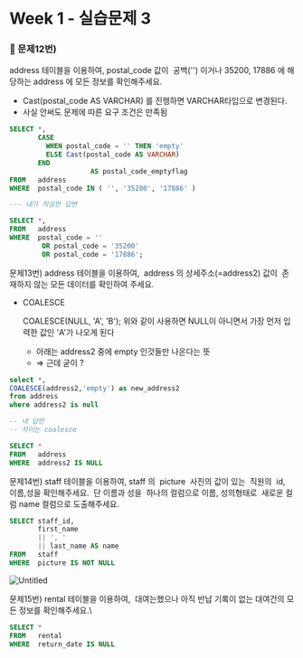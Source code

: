# Week 1 - 실습문제 3

### 📌 문제12번) 
address 테이블을 이용하여, postal_code 값이  공백('') 이거나 35200, 17886 에 해당하는 address 에 모든 정보를 확인해주세요.

- Cast(postal_code AS VARCHAR) 를 진행하면 VARCHAR타입으로 변경된다.
- 사실 안써도 문제에 따른 요구 조건은 만족됨

```sql
SELECT *,
       CASE
         WHEN postal_code = '' THEN 'empty'
         ELSE Cast(postal_code AS VARCHAR)
       END 
					AS postal_code_emptyflag
FROM   address
WHERE  postal_code IN ( '', '35200', '17886' )

--- 내가 작성한 답변 

SELECT *,
FROM   address
WHERE  postal_code = ''
        OR postal_code = '35200'
        OR postal_code = '17886';
```

문제13번) address 테이블을 이용하여,  address 의 상세주소(=address2) 값이  존재하지 않는 모든 데이터를 확인하여 주세요.

- COALESCE
    
    COALESCE(NULL, 'A', 'B');
    위와 같이 사용하면 NULL이 아니면서
    가장 먼저 입력한 값인 'A'가 나오게 된다
    
    - 아래는 address2 중에 empty 인것들만 나온다는 뜻
    - ⇒ 근데 굳이 ?
    

```sql
select *,  
COALESCE(address2,'empty') as new_address2
from address
where address2 is null

-- 내 답안
-- 차이는 coalesce

SELECT *
FROM   address
WHERE  address2 IS NULL
```

문제14번) staff 테이블을 이용하여, staff 의  picture  사진의 값이 있는  직원의  id, 이름,성을 확인해주세요.  단 이름과 성을  하나의 컬럼으로 이름, 성의형태로  새로운 컬럼 name 컬럼으로 도출해주세요.

```sql
SELECT staff_id,
       first_name
       || ', '
       || last_name AS name
FROM   staff
WHERE  picture IS NOT NULL
```

![Untitled](Week%201%20-%20%E1%84%89%E1%85%B5%E1%86%AF%E1%84%89%E1%85%B3%E1%86%B8%E1%84%86%E1%85%AE%E1%86%AB%E1%84%8C%E1%85%A6%203%2026d119803a6148ba8a425f4dab1c647c/Untitled.png)

문제15번) rental 테이블을 이용하여,  대여는했으나 아직 반납 기록이 없는 대여건의 모든 정보를 확인해주세요.\

```sql
SELECT *
FROM   rental
WHERE  return_date IS NULL
```